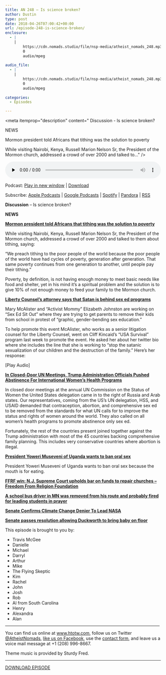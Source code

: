 ```yaml
---
title: AN 248 – Is science broken?
author: Dustin
type: post
date: 2018-04-26T07:00:42+00:00
url: /episode-248-is-science-broken/
enclosure:
  - |
    |
        https://cdn.nomads.studio/file/nsp-media/atheist_nomads_248.mp3
        0
        audio/mpeg
        
audio_file:
  - |
    |
        https://cdn.nomads.studio/file/nsp-media/atheist_nomads_248.mp3
        0
        audio/mpeg
        
categories:
  - Episodes

---
```

<div itemscope itemtype="http://schema.org/AudioObject">
  <meta itemprop="name" content="Episode 248 &#8211; Is science broken?" />
  
  <meta itemprop="uploadDate" content="2018-04-26T01:00:42-06:00" />
  
  <meta itemprop="encodingFormat" content="audio/mpeg" />
  
  <meta itemprop="description" content="
Discussion - Is science broken?

NEWS

Mormon president told Africans that tithing was the solution to poverty

While visiting Nairobi, Kenya, Russell Marion Nelson Sr, the President of the Mormon church, addressed a crowd of over 2000 and talked to..." />
  
  <meta itemprop="contentUrl" content="https://dts.podtrac.com/redirect.mp3/cdn.nomads.studio/file/nsp-media/atheist_nomads_248.mp3" />
  </p> 
  
  <div class="powerpress_player" id="powerpress_player_8511">
    <audio class="wp-audio-shortcode" id="audio-1718-255" preload="none" style="width: 100%;" controls="controls"><source type="audio/mpeg" src="https://dts.podtrac.com/redirect.mp3/cdn.nomads.studio/file/nsp-media/atheist_nomads_248.mp3?_=255" /><a href="https://dts.podtrac.com/redirect.mp3/cdn.nomads.studio/file/nsp-media/atheist_nomads_248.mp3">https://dts.podtrac.com/redirect.mp3/cdn.nomads.studio/file/nsp-media/atheist_nomads_248.mp3</a></audio>
  </div>
</div>

<p class="powerpress_links powerpress_links_mp3">
  Podcast: <a href="https://dts.podtrac.com/redirect.mp3/cdn.nomads.studio/file/nsp-media/atheist_nomads_248.mp3" class="powerpress_link_pinw" target="_blank" title="Play in new window" onclick="return powerpress_pinw('https://htotw.com/?powerpress_pinw=1718-podcast');" rel="nofollow">Play in new window</a> | <a href="https://dts.podtrac.com/redirect.mp3/cdn.nomads.studio/file/nsp-media/atheist_nomads_248.mp3" class="powerpress_link_d" title="Download" rel="nofollow" download="atheist_nomads_248.mp3">Download</a>
</p>

<p class="powerpress_links powerpress_subscribe_links">
  Subscribe: <a href="https://podcasts.apple.com/us/podcast/humanists-take-on-the-world/id530050098?mt=2&ls=1" class="powerpress_link_subscribe powerpress_link_subscribe_itunes" target="_blank" title="Subscribe on Apple Podcasts" rel="nofollow">Apple Podcasts</a> | <a href="https://www.google.com/podcasts?feed=aHR0cDovL2F0aGVpc3Rub21hZHMubGlic3luLmNvbS9yc3M%3D" class="powerpress_link_subscribe powerpress_link_subscribe_googleplay" target="_blank" title="Subscribe on Google Podcasts" rel="nofollow">Google Podcasts</a> | <a href="https://open.spotify.com/show/3LzK2xZGike6Tc1GEMtMbr?si=LieN9SNuTpq96smuaUsH8A" class="powerpress_link_subscribe powerpress_link_subscribe_spotify" target="_blank" title="Subscribe on Spotify" rel="nofollow">Spotify</a> | <a href="https://www.pandora.com/podcast/atheist-nomads/PC:10122?corr=62071012&part=ug" class="powerpress_link_subscribe powerpress_link_subscribe_pandora" target="_blank" title="Subscribe on Pandora" rel="nofollow">Pandora</a> | <a href="https://htotw.com/feed/podcast/" class="powerpress_link_subscribe powerpress_link_subscribe_rss" target="_blank" title="Subscribe via RSS" rel="nofollow">RSS</a>
</p>

  
**Discussion** &#8211; Is science broken?

**NEWS**

<a href="https://www.rawstory.com/2018/04/op-mormon-leader-tells-crowd-africa-tithing-will-break-cycle-poverty/" target="_blank" rel="noopener"><b>Mormon president told Africans that tithing was the solution to poverty</b></a>

While visiting Nairobi, Kenya, Russell Marion Nelson Sr, the President of the Mormon church, addressed a crowd of over 2000 and talked to them about tithing, saying:

“We preach tithing to the poor people of the world because the poor people of the world have had cycles of poverty, generation after generation. That same poverty continues from one generation to another, until people pay their tithing.”

Poverty, by definition, is not having enough money to meet basic needs like food and shelter, yet in his mind it’s a spiritual problem and the solution is to give 10% of not enough money to feed your family to the Mormon church.

<a href="http://www.rightwingwatch.org/post/liberty-counsel-attorney-says-satan-and-his-minions-are-behind-public-school-sex-ed-programs/" target="_blank" rel="noopener"><b>Liberty Counsel&#8217;s attorney says that Satan is behind sex ed programs</b></a>

Mary McAlister and “Activist Mommy” Elizabeth Johnston are working on “Sex Ed Sit Out” where they are trying to get parents to remove their kids from school in protest of “graphic, gender-bending sex education.”

To help promote this event McAlister, who works as a senior litigation counsel for the Liberty Counsel, went on Cliff Kincaid’s “USA Survival” program last week to promote the event. He asked her about her twitter bio where she includes the line that she is working to “stop the satanic sexualization of our children and the destruction of the family.” Here’s her response:

[Play Audio]

<a href="https://www.buzzfeed.com/emaoconnor/un-meeting-trump-administration-abstinence" target="_blank" rel="noopener"><b>In Closed-Door UN Meetings, Trump Administration Officials Pushed Abstinence For International Women’s Health Programs</b></a>

In closed door meetings at the annual UN Commission on the Status of Women the United States delegation came in to the right of Russia and Arab states. Our representatives, coming from the US’s UN delegation, HSS, and USAID demanded that contraception, abortion, and comprehensive sex ed to be removed from the standards for what UN calls for to improve the status and rights of women around the world. They also called on all women’s health programs to promote abstinence only sex ed.

Fortunately, the rest of the countries present joined together against the Trump administration with most of the 45 countries backing comprehensive family planning. This includes very conservative countries where abortion is illegal.

<a href="http://www.dailymail.co.uk/news/article-5627507/Ugandan-president-Yoweri-Museveni-says-wants-ban-oral-sex-mouth-eating.html" target="_blank" rel="noopener"><b>President Yoweri Museveni of Uganda wants to ban oral sex</b></a>

President Yoweri Museveni of Uganda wants to ban oral sex because the mouth is for eating.

<a href="https://ffrf.org/news/news-releases/item/32188-ffrf-win-n-j-supreme-court-upholds-bar-on-funds-to-repair-churches" target="_blank" rel="noopener"><b>FFRF win: N.J. Supreme Court upholds bar on funds to repair churches &#8211; Freedom From Religion Foundation</b></a>

<a href="http://kstp.com/news/twin-cities-school-bus-driver-removed-leading-prayer-quality-care-transportation-removed-george-nathaniel-nasha-shkola/4874378/?cat=12196" target="_blank" rel="noopener"><b>A school bus driver in MN was removed from his route and probably fired for leading students in prayer</b></a>

<a href="https://www.yahoo.com/news/senate-confirms-climate-change-denier-184241292.html" target="_blank" rel="noopener"><b>Senate Confirms Climate Change Denier To Lead NASA</b></a>

<a href="http://thehill.com/blogs/floor-action/senate/383842-senate-passes-resolution-allowing-duckworth-to-bring-baby-on-floor" target="_blank" rel="noopener"><b>Senate passes resolution allowing Duckworth to bring baby on floor</b></a>

This episode is brought to you by:

* Travis McGee  
* Danielle  
* Michael  
* Darryl  
* Arthur  
* Mike  
* The Flying Skeptic  
* Kim  
* Rachel  
* John  
* Josh  
* Rob  
* Al from South Carolina  
* Henry  
* Alexandra  
* Alan

<hr width="500" />

You can find us online at <a href="https://www.htotw.com/" target="_blank" rel="noopener">www.htotw.com</a>, follow us on Twitter <a href="https://htotw.com/twitter" target="_blank" rel="noopener">@AtheistNomads</a>, <a href="https://htotw.com/facebook" target="_blank" rel="noopener">like us on Facebook</a>, use the [contact form](https://htotw.com/contact), and leave us a voice mail message at +1 (208) 996-8667.

Theme music is provided by Sturdy Fred.

<hr width="”500”" />

[DOWNLOAD EPISODE][1]

 [1]: https://dts.podtrac.com/redirect.mp3/cdn.nomads.studio/file/nsp-media/atheist_nomads_248.mp3